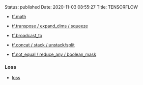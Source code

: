 Status: published
Date: 2020-11-03 08:55:27
Title: TENSORFLOW

- [tf.math](http://www.jerrylsu.net/articles/2020/tensorflow-tf.math.html)

- [tf.transpose / expand_dims / squeeze](http://www.jerrylsu.net/articles/2020/tensorflow-tf.transpose/expand_dims/squeeze.html)

- [tf.broadcast_to](http://www.jerrylsu.net/articles/2020/tensorflow-tf.broadcast_to.html)

- [tf.concat / stack / unstack/split](http://www.jerrylsu.net/articles/2020/tensorflow-tf.concat/split/stack.html)

- [tf.not_equal / reduce_any / boolean_mask](http://www.jerrylsu.net/articles/2020/tensorflow-tf.not_equal/reduce_any/boolean_mask.html)

### Loss

- [loss](http://www.jerrylsu.net/articles/2020/tensorflow-Loss.html)
